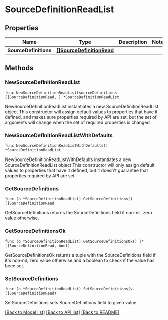 # SourceDefinitionReadList

## Properties

Name | Type | Description | Notes
------------ | ------------- | ------------- | -------------
**SourceDefinitions** | [**[]SourceDefinitionRead**](SourceDefinitionRead.md) |  | 

## Methods

### NewSourceDefinitionReadList

`func NewSourceDefinitionReadList(sourceDefinitions []SourceDefinitionRead, ) *SourceDefinitionReadList`

NewSourceDefinitionReadList instantiates a new SourceDefinitionReadList object
This constructor will assign default values to properties that have it defined,
and makes sure properties required by API are set, but the set of arguments
will change when the set of required properties is changed

### NewSourceDefinitionReadListWithDefaults

`func NewSourceDefinitionReadListWithDefaults() *SourceDefinitionReadList`

NewSourceDefinitionReadListWithDefaults instantiates a new SourceDefinitionReadList object
This constructor will only assign default values to properties that have it defined,
but it doesn't guarantee that properties required by API are set

### GetSourceDefinitions

`func (o *SourceDefinitionReadList) GetSourceDefinitions() []SourceDefinitionRead`

GetSourceDefinitions returns the SourceDefinitions field if non-nil, zero value otherwise.

### GetSourceDefinitionsOk

`func (o *SourceDefinitionReadList) GetSourceDefinitionsOk() (*[]SourceDefinitionRead, bool)`

GetSourceDefinitionsOk returns a tuple with the SourceDefinitions field if it's non-nil, zero value otherwise
and a boolean to check if the value has been set.

### SetSourceDefinitions

`func (o *SourceDefinitionReadList) SetSourceDefinitions(v []SourceDefinitionRead)`

SetSourceDefinitions sets SourceDefinitions field to given value.



[[Back to Model list]](../README.md#documentation-for-models) [[Back to API list]](../README.md#documentation-for-api-endpoints) [[Back to README]](../README.md)


